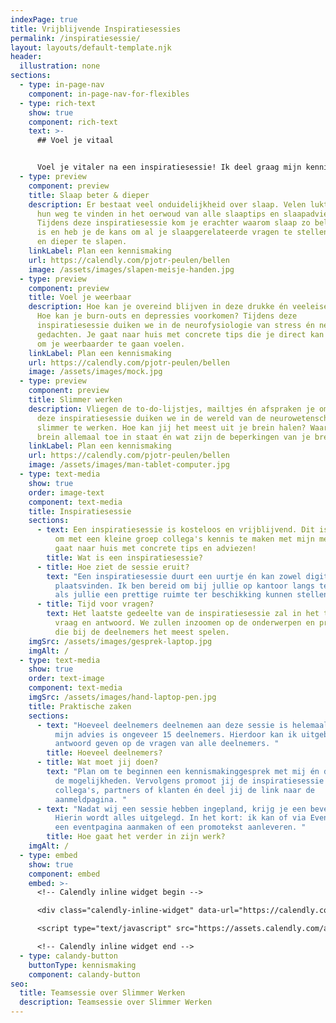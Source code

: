 ```yaml
---
indexPage: true
title: Vrijblijvende Inspiratiesessies
permalink: /inspiratiesessie/
layout: layouts/default-template.njk
header:
  illustration: none
sections:
  - type: in-page-nav
    component: in-page-nav-for-flexibles
  - type: rich-text
    show: true
    component: rich-text
    text: >-
      ## Voel je vitaal


      Voel je vitaler na een inspiratiesessie! Ik deel graag mijn kennis en ervaring als vitaliteitscoach met jouw team, partners of klanten! Maak vrijblijvend kennis met mijn methode door één van mijn drie inspiratiesessies.
  - type: preview
    component: preview
    title: Slaap beter & dieper
    description: Er bestaat veel onduidelijkheid over slaap. Velen lukt het niet om
      hun weg te vinden in het oerwoud van alle slaaptips en slaapadviezen.
      Tijdens deze inspiratiesessie kom je erachter waarom slaap zo belangrijk
      is en heb je de kans om al je slaapgerelateerde vragen te stellen om beter
      en dieper te slapen.
    linkLabel: Plan een kennismaking
    url: https://calendly.com/pjotr-peulen/bellen
    image: /assets/images/slapen-meisje-handen.jpg
  - type: preview
    component: preview
    title: Voel je weerbaar
    description: Hoe kan je overeind blijven in deze drukke én veeleisende wereld?
      Hoe kan je burn-outs en depressies voorkomen? Tijdens deze
      inspiratiesessie duiken we in de neurofysiologie van stress én negatieve
      gedachten. Je gaat naar huis met concrete tips die je direct kan inzetten
      om je weerbaarder te gaan voelen.
    linkLabel: Plan een kennismaking
    url: https://calendly.com/pjotr-peulen/bellen
    image: /assets/images/mock.jpg
  - type: preview
    component: preview
    title: Slimmer werken
    description: Vliegen de to-do-lijstjes, mailtjes én afspraken je om de oren? In
      deze inspiratiesessie duiken we in de wereld van de neurowetenschappen om
      slimmer te werken. Hoe kan jij het meest uit je brein halen? Waar is je
      brein allemaal toe in staat én wat zijn de beperkingen van je brein.
    linkLabel: Plan een kennismaking
    url: https://calendly.com/pjotr-peulen/bellen
    image: /assets/images/man-tablet-computer.jpg
  - type: text-media
    show: true
    order: image-text
    component: text-media
    title: Inspiratiesessie
    sections:
      - text: Een inspiratiesessie is kosteloos en vrijblijvend. Dit is een leuke manier
          om met een kleine groep collega's kennis te maken met mijn methode. Je
          gaat naar huis met concrete tips en adviezen!
        title: Wat is een inspiratiesessie?
      - title: Hoe ziet de sessie eruit?
        text: "Een inspiratiesessie duurt een uurtje én kan zowel digitaal als fysiek
          plaatsvinden. Ik ben bereid om bij jullie op kantoor langs te komen
          als jullie een prettige ruimte ter beschikking kunnen stellen. "
      - title: Tijd voor vragen?
        text: Het laatste gedeelte van de inspiratiesessie zal in het teken staan van
          vraag en antwoord. We zullen inzoomen op de onderwerpen en problemen
          die bij de deelnemers het meest spelen.
    imgSrc: /assets/images/gesprek-laptop.jpg
    imgAlt: /
  - type: text-media
    show: true
    order: text-image
    component: text-media
    imgSrc: /assets/images/hand-laptop-pen.jpg
    title: Praktische zaken
    sections:
      - text: "Hoeveel deelnemers deelnemen aan deze sessie is helemaal aan jullie, maar
          mijn advies is ongeveer 15 deelnemers. Hierdoor kan ik uitgebreid
          antwoord geven op de vragen van alle deelnemers. "
        title: Hoeveel deelnemers?
      - title: Wat moet jij doen?
        text: "Plan om te beginnen een kennismakinggesprek met mij én dan bespreken we
          de mogelijkheden. Vervolgens promoot jij de inspiratiesessie bij je
          collega's, partners of klanten én deel jij de link naar de
          aanmeldpagina. "
      - text: "Nadat wij een sessie hebben ingepland, krijg je een bevestigingsmail.
          Hierin wordt alles uitgelegd. In het kort: ik kan of via Eventbrite
          een eventpagina aanmaken of een promotekst aanleveren. "
        title: Hoe gaat het verder in zijn werk?
    imgAlt: /
  - type: embed
    show: true
    component: embed
    embed: >-
      <!-- Calendly inline widget begin -->

      <div class="calendly-inline-widget" data-url="https://calendly.com/pjotr-peulen/bellen?hide_gdpr_banner=1&primary_color=eb5c36" style="min-width:320px;height:630px;"></div>

      <script type="text/javascript" src="https://assets.calendly.com/assets/external/widget.js" async></script>

      <!-- Calendly inline widget end -->
  - type: calandy-button
    buttonType: kennismaking
    component: calandy-button
seo:
  title: Teamsessie over Slimmer Werken
  description: Teamsessie over Slimmer Werken
---
```

